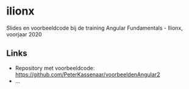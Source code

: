 # ilionx
Slides en voorbeeldcode bij de training Angular Fundamentals - Ilionx, voorjaar 2020

## Links
- Repository met voorbeeldcode: https://github.com/PeterKassenaar/voorbeeldenAngular2
- ...
